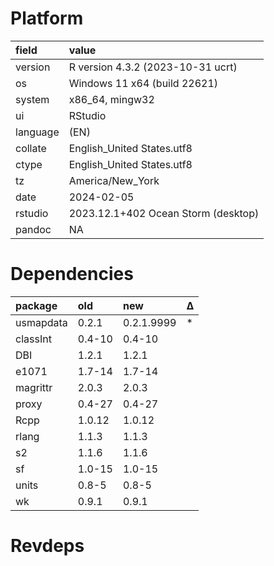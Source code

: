 # Platform

|field    |value                               |
|:--------|:-----------------------------------|
|version  |R version 4.3.2 (2023-10-31 ucrt)   |
|os       |Windows 11 x64 (build 22621)        |
|system   |x86_64, mingw32                     |
|ui       |RStudio                             |
|language |(EN)                                |
|collate  |English_United States.utf8          |
|ctype    |English_United States.utf8          |
|tz       |America/New_York                    |
|date     |2024-02-05                          |
|rstudio  |2023.12.1+402 Ocean Storm (desktop) |
|pandoc   |NA                                  |

# Dependencies

|package   |old    |new        |Δ  |
|:---------|:------|:----------|:--|
|usmapdata |0.2.1  |0.2.1.9999 |*  |
|classInt  |0.4-10 |0.4-10     |   |
|DBI       |1.2.1  |1.2.1      |   |
|e1071     |1.7-14 |1.7-14     |   |
|magrittr  |2.0.3  |2.0.3      |   |
|proxy     |0.4-27 |0.4-27     |   |
|Rcpp      |1.0.12 |1.0.12     |   |
|rlang     |1.1.3  |1.1.3      |   |
|s2        |1.1.6  |1.1.6      |   |
|sf        |1.0-15 |1.0-15     |   |
|units     |0.8-5  |0.8-5      |   |
|wk        |0.9.1  |0.9.1      |   |

# Revdeps

